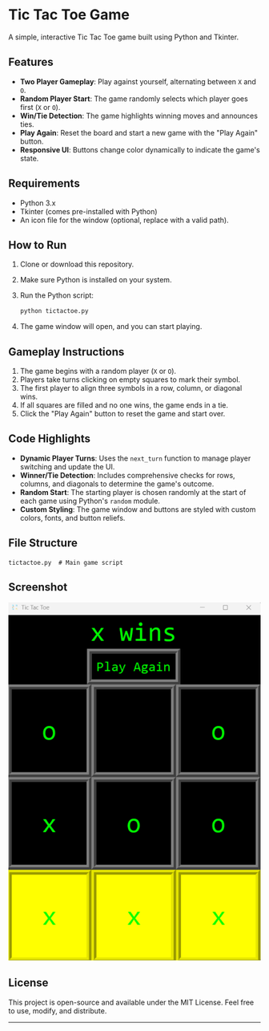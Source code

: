 # Tic Tac Toe Game

A simple, interactive Tic Tac Toe game built using Python and Tkinter.

## Features
- **Two Player Gameplay**: Play against yourself, alternating between `X` and `O`.
- **Random Player Start**: The game randomly selects which player goes first (`X` or `O`).
- **Win/Tie Detection**: The game highlights winning moves and announces ties.
- **Play Again**: Reset the board and start a new game with the "Play Again" button.
- **Responsive UI**: Buttons change color dynamically to indicate the game's state.

## Requirements
- Python 3.x
- Tkinter (comes pre-installed with Python)
- An icon file for the window (optional, replace with a valid path).

## How to Run
1. Clone or download this repository.
2. Make sure Python is installed on your system.
3. Run the Python script:

    ```bash
    python tictactoe.py
    ```

4. The game window will open, and you can start playing.

## Gameplay Instructions
1. The game begins with a random player (`X` or `O`).
2. Players take turns clicking on empty squares to mark their symbol.
3. The first player to align three symbols in a row, column, or diagonal wins.
4. If all squares are filled and no one wins, the game ends in a tie.
5. Click the "Play Again" button to reset the game and start over.

## Code Highlights
- **Dynamic Player Turns**: Uses the `next_turn` function to manage player switching and update the UI.
- **Winner/Tie Detection**: Includes comprehensive checks for rows, columns, and diagonals to determine the game's outcome.
- **Random Start**: The starting player is chosen randomly at the start of each game using Python's `random` module.
- **Custom Styling**: The game window and buttons are styled with custom colors, fonts, and button reliefs.

## File Structure
```plaintext
tictactoe.py  # Main game script
```

## Screenshot
![image at](https://github.com/0maaz-01/Tic-Tac-Toe/blob/main/Image/Tic%20Tac%20.png)


## License
This project is open-source and available under the MIT License. Feel free to use, modify, and distribute.

---
